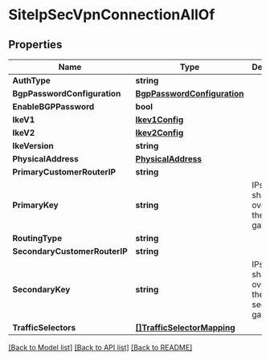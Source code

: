 # SiteIpSecVpnConnectionAllOf

## Properties

Name | Type | Description | Notes
------------ | ------------- | ------------- | -------------
**AuthType** | **string** |  | [optional] 
**BgpPasswordConfiguration** | [**BgpPasswordConfiguration**](BGPPasswordConfiguration.md) |  | [optional] 
**EnableBGPPassword** | **bool** |  | [optional] 
**IkeV1** | [**Ikev1Config**](IKEV1Config.md) |  | [optional] 
**IkeV2** | [**Ikev2Config**](IKEV2Config.md) |  | [optional] 
**IkeVersion** | **string** |  | [optional] 
**PhysicalAddress** | [**PhysicalAddress**](PhysicalAddress.md) |  | [optional] 
**PrimaryCustomerRouterIP** | **string** |  | [optional] 
**PrimaryKey** | **string** | IPsec pre-shared key override for the primary gateway | [optional] 
**RoutingType** | **string** |  | [optional] 
**SecondaryCustomerRouterIP** | **string** |  | [optional] 
**SecondaryKey** | **string** | IPsec pre-shared key override for the secondary gateway | [optional] 
**TrafficSelectors** | [**[]TrafficSelectorMapping**](TrafficSelectorMapping.md) |  | [optional] 

[[Back to Model list]](../README.md#documentation-for-models) [[Back to API list]](../README.md#documentation-for-api-endpoints) [[Back to README]](../README.md)


